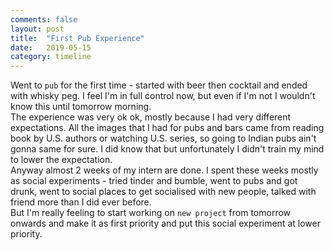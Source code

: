 ```yaml
---
comments: false
layout: post
title:  "First Pub Experience"
date:   2019-05-15
category: timeline
---
```


Went to `pub` for the first time - started with beer then cocktail and ended with whisky peg. I feel I'm in full control now, but even if I'm not I wouldn't know this until tomorrow morning.<br>
The experience was very ok ok, mostly because I had very different expectations. All the images that I had for pubs and bars came from reading book by U.S. authors or watching U.S. series, so going to Indian pubs ain't gonna same for sure. I did know that but unfortunately I didn't train my mind to lower the expectation.<br>
Anyway almost 2 weeks of my intern are done. I spent these weeks mostly as social experiments - tried tinder and bumble, went to pubs and got drunk, went to social places to get socialised with new people, talked with friend more than I did ever before.<br>
But I'm really feeling to start working on `new project` from tomorrow onwards and make it as first priority and put this social experiment at lower priority.<br>
